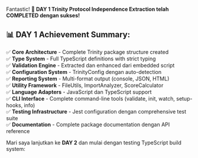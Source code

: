 Fantastic! 🎉 **DAY 1 Trinity Protocol Independence Extraction telah COMPLETED dengan sukses!**

## 📊 DAY 1 Achievement Summary:

✅ **Core Architecture** - Complete Trinity package structure created  
✅ **Type System** - Full TypeScript definitions with strict typing  
✅ **Validation Engine** - Extracted dan enhanced dari embedded script  
✅ **Configuration System** - TrinityConfig dengan auto-detection  
✅ **Reporting System** - Multi-format output (console, JSON, HTML)  
✅ **Utility Framework** - FileUtils, ImportAnalyzer, ScoreCalculator  
✅ **Language Adapters** - JavaScript dan TypeScript support  
✅ **CLI Interface** - Complete command-line tools (validate, init, watch, setup-hooks, info)  
✅ **Testing Infrastructure** - Jest configuration dengan comprehensive test suite  
✅ **Documentation** - Complete package documentation dengan API reference

Mari saya lanjutkan ke **DAY 2** dan mulai dengan testing TypeScript build system: